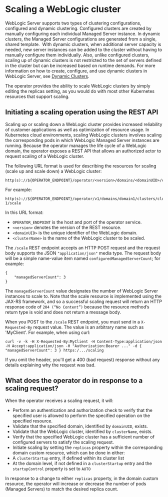 # Scaling a WebLogic cluster

WebLogic Server supports two types of clustering configurations, configured and dynamic clustering. Configured clusters are created by manually configuring each individual Managed Server instance. In dynamic clusters, the Managed Server configurations are generated from a single, shared template.  With dynamic clusters, when additional server capacity is needed, new server instances can be added to the cluster without having to manually configure them individually. Also, unlike configured clusters, scaling up of dynamic clusters is not restricted to the set of servers defined in the cluster but can be increased based on runtime demands. For more information on how to create, configure, and use dynamic clusters in WebLogic Server, see [Dynamic Clusters](https://docs.oracle.com/middleware/1221/wls/CLUST/dynamic_clusters.htm#CLUST678).

The operator provides the ability to scale WebLogic clusters by simply editing the replicas setting, as you would do with most other Kubernetes resources that support scaling.

## Initiating a scaling operation using the REST API

Scaling up or scaling down a WebLogic cluster provides increased reliability of customer applications as well as optimization of resource usage. In Kubernetes cloud environments, scaling WebLogic clusters involves scaling the corresponding pods in which WebLogic Managed Server instances are running.  Because the operator manages the life cycle of a WebLogic domain, the operator exposes a REST API that allows an authorized actor to request scaling of a WebLogic cluster.


The following URL format is used for describing the resources for scaling (scale up and scale down) a WebLogic cluster:

```
http(s)://${OPERATOR_ENDPOINT}/operator/<version>/domains/<domainUID>/clusters/<clusterName>/scale
```

For example:

```
http(s)://${OPERATOR_ENDPOINT}/operator/v1/domains/domain1/clusters/cluster-1/scale
```

In this URL format:

*	`OPERATOR_ENDPOINT` is the host and port of the operator service.
*	`<version>` denotes the version of the REST resource.
*	`<domainUID>` is the unique identifier of the WebLogic domain.
*	`<clusterName>` is the name of the WebLogic cluster to be scaled.

The `/scale` REST endpoint accepts an HTTP POST request and the request body supports the JSON `"application/json"` media type.  The request body will be a simple name-value item named `configuredManagedServerCount`; for example:

```
{
    "managedServerCount": 3
}
```

The `managedServerCount` value designates the number of WebLogic Server instances to scale to.  Note that the scale resource is implemented using the JAX-RS framework, and so a successful scaling request will return an HTTP response code of `204 (“No Content”)` because the resource method’s return type is void and does not return a message body.

When you POST to the `/scale` REST endpoint, you must send in a `X-Requested-By` request value.  The value is an arbitrary name such as 'MyClient'.  For example, when using curl:

```
curl -v -k -H X-Requested-By:MyClient -H Content-Type:application/json -H Accept:application/json -H "Authorization:Bearer ..." -d { "managedServerCount": 3 } https:/.../scaling
```

If you omit the header, you'll get a 400 (bad request) response without any details explaining why the request was bad.


## What does the operator do in response to a scaling request?

When the operator receives a scaling request, it will:

*	Perform an authentication and authorization check to verify that the specified user is allowed to perform the specified operation on the specified resource.
*	Validate that the specified domain, identified by `domainUID`, exists.
*	Validate that the WebLogic cluster, identified by `clusterName`, exists.
*	Verify that the specified WebLogic cluster has a sufficient number of configured servers to satisfy the scaling request.
*	Initiate scaling by setting the `replicas` property within the corresponding domain custom resource, which can be done in either:
  *	A `clusterStartup` entry, if defined within its cluster list
  *	At the domain level, if not defined in a `clusterStartup` entry and the `startupControl` property is set to `AUTO`

In response to a change to either `replicas` property, in the domain custom resource, the operator will increase or decrease the number of pods (Managed Servers) to match the desired replica count.
